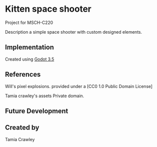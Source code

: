 # Kitten space shooter

Project for MSCH-C220

Description
a simple space shooter with custom designed elements.

## Implementation
Created using [Godot 3.5](https://godotengine.org/download)

## References

Will's pixel explosions.
provided under a [CC0 1.0 Public Domain License]

Tamia crawley's assets
Private domain.

## Future Development

## Created by
Tamia Crawley
